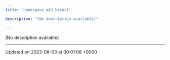 ```yaml
---
title: 'namespace mt2_bisect'

description: "[No description available]"

---
```







[No description available]






-------------------------------

Updated on 2022-08-03 at 00:01:08 +0000